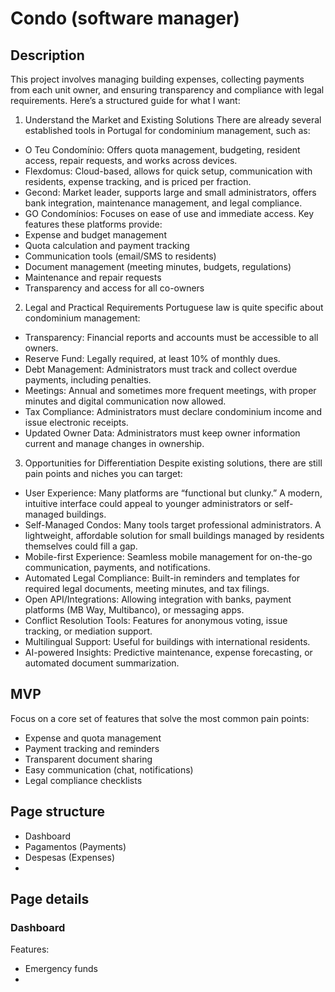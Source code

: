 # Condo (software manager)

## Description

This project involves managing building expenses, collecting payments from each unit owner, and ensuring transparency and compliance with legal requirements. Here’s a structured guide for what I want:

1. Understand the Market and Existing Solutions
There are already several established tools in Portugal for condominium management, such as:

- O Teu Condomínio: Offers quota management, budgeting, resident access, repair requests, and works across devices.
- Flexdomus: Cloud-based, allows for quick setup, communication with residents, expense tracking, and is priced per fraction.
- Gecond: Market leader, supports large and small administrators, offers bank integration, maintenance management, and legal compliance.
- GO Condomínios: Focuses on ease of use and immediate access.
Key features these platforms provide:
- Expense and budget management
- Quota calculation and payment tracking
- Communication tools (email/SMS to residents)
- Document management (meeting minutes, budgets, regulations)
- Maintenance and repair requests
- Transparency and access for all co-owners

2. Legal and Practical Requirements
Portuguese law is quite specific about condominium management:

- Transparency: Financial reports and accounts must be accessible to all owners.
- Reserve Fund: Legally required, at least 10% of monthly dues.
- Debt Management: Administrators must track and collect overdue payments, including penalties.
- Meetings: Annual and sometimes more frequent meetings, with proper minutes and digital communication now allowed.
- Tax Compliance: Administrators must declare condominium income and issue electronic receipts.
- Updated Owner Data: Administrators must keep owner information current and manage changes in ownership.

3. Opportunities for Differentiation
Despite existing solutions, there are still pain points and niches you can target:

- User Experience: Many platforms are “functional but clunky.” A modern, intuitive interface could appeal to younger administrators or self-managed buildings.
- Self-Managed Condos: Many tools target professional administrators. A lightweight, affordable solution for small buildings managed by residents themselves could fill a gap.
- Mobile-first Experience: Seamless mobile management for on-the-go communication, payments, and notifications.
- Automated Legal Compliance: Built-in reminders and templates for required legal documents, meeting minutes, and tax filings.
- Open API/Integrations: Allowing integration with banks, payment platforms (MB Way, Multibanco), or messaging apps.
- Conflict Resolution Tools: Features for anonymous voting, issue tracking, or mediation support.
- Multilingual Support: Useful for buildings with international residents.
- AI-powered Insights: Predictive maintenance, expense forecasting, or automated document summarization.

## MVP

Focus on a core set of features that solve the most common pain points:

- Expense and quota management
- Payment tracking and reminders
- Transparent document sharing
- Easy communication (chat, notifications)
- Legal compliance checklists

## Page structure

- Dashboard
- Pagamentos (Payments)
- Despesas (Expenses)
-

## Page details

### Dashboard

Features:

- Emergency funds
-
